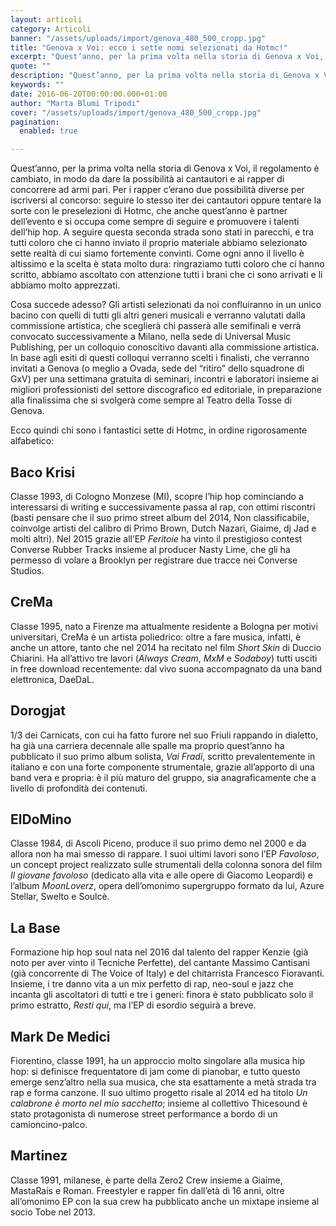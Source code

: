 ```yaml
---
layout: articoli
category: Articoli
banner: "/assets/uploads/import/genova_480_500_cropp.jpg"
title: "Genova x Voi: ecco i sette nomi selezionati da Hotmc!"
excerpt: "Quest’anno, per la prima volta nella storia di Genova x Voi, il regolamento è cambiato, in modo da dare la possibilità ai cantautori e ai rapper di concorrere ad armi pari. Per i rapper c’erano due possibilità diverse per iscriversi al concorso: seguire lo stesso iter dei cantautori oppure tentare la sorte con le preselezioni [&hellip"
quote: ""
description: "Quest’anno, per la prima volta nella storia di Genova x Voi, il regolamento è cambiato, in modo da dare la possibilità ai cantautori e ai rapper di concorrere ad armi pari. Per i rapper c’erano due possibilità diverse per iscriversi al concorso: seguire lo stesso iter dei cantautori oppure tentare la sorte con le preselezioni [&hellip"
keywords: ""
date: 2016-06-20T00:00:00.000+01:00
author: "Marta Blumi Tripodi"
cover: "/assets/uploads/import/genova_480_500_cropp.jpg"
pagination:
  enabled: true

---
```


Quest’anno, per la prima volta nella storia di Genova x Voi, il regolamento è cambiato, in modo da dare la possibilità ai cantautori e ai rapper di concorrere ad armi pari. Per i rapper c’erano due possibilità diverse per iscriversi al concorso: seguire lo stesso iter dei cantautori oppure tentare la sorte con le preselezioni di Hotmc, che anche quest’anno è partner dell’evento e si occupa come sempre di seguire e promuovere i talenti dell’hip hop. A seguire questa seconda strada sono stati in parecchi, e tra tutti coloro che ci hanno inviato il proprio materiale abbiamo selezionato sette realtà di cui siamo fortemente convinti. Come ogni anno il livello è altissimo e la scelta è stata molto dura: ringraziamo tutti coloro che ci hanno scritto, abbiamo ascoltato con attenzione tutti i brani che ci sono arrivati e li abbiamo molto apprezzati.

Cosa succede adesso? Gli artisti selezionati da noi confluiranno in un unico bacino con quelli di tutti gli altri generi musicali e verranno valutati dalla commissione artistica, che sceglierà chi passerà alle semifinali e verrà convocato successivamente a Milano, nella sede di Universal Music Publishing, per un colloquio conoscitivo davanti alla commissione artistica. In base agli esiti di questi colloqui verranno scelti i finalisti, che verranno invitati a Genova (o meglio a Ovada, sede del “ritiro” dello squadrone di GxV) per una settimana gratuita di seminari, incontri e laboratori insieme ai migliori professionisti del settore discografico ed editoriale, in preparazione alla finalissima che si svolgerà come sempre al Teatro della Tosse di Genova.

Ecco quindi chi sono i fantastici sette di Hotmc, in ordine rigorosamente alfabetico:

## 

## 

## 

## 

## 

## 

## 

## 

## 

## 

## 

## 

## 

## 

## 

## Baco Krisi

Classe 1993, di Cologno Monzese (MI), scopre l’hip hop cominciando a interessarsi di writing e successivamente passa al rap, con ottimi riscontri (basti pensare che il suo primo street album del 2014, Non classificabile, coinvolge artisti del calibro di Primo Brown, Dutch Nazari, Giaime, dj Jad e molti altri). Nel 2015 grazie all’EP _Feritoie_ ha vinto il prestigioso contest Converse Rubber Tracks insieme al producer Nasty Lime, che gli ha permesso di volare a Brooklyn per registrare due tracce nei Converse Studios.

## 

## 

## 

## 

## 

## 

## 

## 

## 

## CreMa

Classe 1995, nato a Firenze ma attualmente residente a Bologna per motivi universitari, CreMa è un artista poliedrico: oltre a fare musica, infatti, è anche un attore, tanto che nel 2014 ha recitato nel film _Short Skin_ di Duccio Chiarini. Ha all’attivo tre lavori (_Always Cream_, _MxM_ e _Sodaboy_) tutti usciti in free download recentemente: dal vivo suona accompagnato da una band elettronica, DaeDaL.

## 

## 

## 

## 

## 

## 

## 

## 

## Dorogjat

1/3 dei Carnicats, con cui ha fatto furore nel suo Friuli rappando in dialetto, ha già una carriera decennale alle spalle ma proprio quest’anno ha pubblicato il suo primo album solista, _Vai Fradi_, scritto prevalentemente in italiano e con una forte componente strumentale, grazie all’apporto di una band vera e propria: è il più maturo del gruppo, sia anagraficamente che a livello di profondità dei contenuti.

## 

## 

## 

## 

## 

## 

## 

## 

## 

## ElDoMino

Classe 1984, di Ascoli Piceno, produce il suo primo demo nel 2000 e da allora non ha mai smesso di rappare. I suoi ultimi lavori sono l’EP _Favoloso_, un concept project realizzato sulle strumentali della colonna sonora del film _Il giovane favoloso_ (dedicato alla vita e alle opere di Giacomo Leopardi) e l’album _MoonLoverz_, opera dell’omonimo supergruppo formato da lui, Azure Stellar, Swelto e Soulcè.

## 

## 

## 

## 

## 

## 

## 

## La Base

Formazione hip hop soul nata nel 2016 dal talento del rapper Kenzie (già noto per aver vinto il Tecniche Perfette), del cantante Massimo Cantisani (già concorrente di The Voice of Italy) e del chitarrista Francesco Fioravanti. Insieme, i tre danno vita a un mix perfetto di rap, neo-soul e jazz che incanta gli ascoltatori di tutti e tre i generi: finora è stato pubblicato solo il primo estratto, _Resti qui_, ma l’EP di esordio seguirà a breve.

## 

## 

## 

## 

## 

## 

## 

## 

## 

## 

## 

## 

## 

## 

## 

## 

## 

## 

## Mark De Medici

Fiorentino, classe 1991, ha un approccio molto singolare alla musica hip hop: si definisce frequentatore di jam come di pianobar, e tutto questo emerge senz’altro nella sua musica, che sta esattamente a metà strada tra rap e forma canzone. Il suo ultimo progetto risale al 2014 ed ha titolo _Un calabrone è morto nel mio sacchetto_; insieme al collettivo Thicesound è stato protagonista di numerose street performance a bordo di un camioncino-palco.

## 

## 

## 

## 

## 

## 

## 

## 

## 

## 

## 

## 

## Martinez

Classe 1991, milanese, è parte della Zero2 Crew insieme a Giaime, MastaRais e Roman. Freestyler e rapper fin dall’età di 16 anni, oltre all’omonimo EP con la sua crew ha pubblicato anche un mixtape insieme al socio Tobe nel 2013.